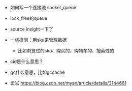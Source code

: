 - 如何写一个连接池 socket_queue
- lock_free的queue
- source insight一下了





- 一些推测：用sku来管理数据
  - 比如浏览过的sku、购买的、购物车的、搜索过的
- cid是什么意思？
- gc什么意思，比如gccache
- 孟岩 https://blog.csdn.net/myan/article/details/3144661